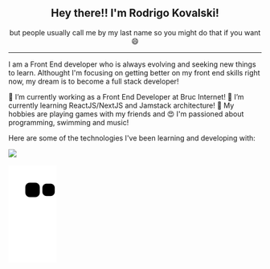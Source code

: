   <h2 style="text-align: center">Hey there!! I'm Rodrigo Kovalski!</h2>
  <p style="text-align: center; font-style: itallic">but people usually call me by my last name so you might do that if you want 😄</p>
  <hr/>
  
  I am a Front End developer who is always evolving and seeking new things to learn. Althought I'm focusing on getting better on my front end skills right now, my dream is to become a full stack developer!

🔭 I’m currently working as a Front End Developer at Bruc Internet!
🌱 I’m currently learning ReactJS/NextJS and  Jamstack architecture! 
👾 My hobbies are playing games with my friends and 
😍 I'm passioned about programming, swimming and music!

Here are some of the technologies I've been learning and developing with:

<img src=" https://upload.wikimedia.org/wikipedia/commons/9/99/Unofficial_JavaScript_logo_2.svg" width="50px">
  
  ![Snake animation](https://github.com/rodrigokovalski/rodrigokovalski/blob/output/github-contribution-grid-snake.svg)
